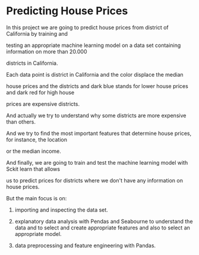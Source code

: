 # Predicting House Prices

In this project we are going to predict house prices from district of California by training and

testing an appropriate machine learning model on a data set containing information on more than 20.000

districts in California.



Each data point is district in California and the color displace the median

house prices and the districts and dark blue stands for lower house prices and dark red for high house

prices are expensive districts.

And actually we try to understand why some districts are more expensive than others.

And we try to find the most important features that determine house prices, for instance, the location

or the median income.

And finally, we are going to train and test the machine learning model with Sckit learn that allows

us to predict prices for districts where we don't have any information on house prices.

But the main focus is on:
1) importing and inspecting the data set.

2) explanatory data analysis with Pendas and Seabourne to understand the data and to select and create appropriate features and also to select an appropriate model.

3) data preprocessing and feature engineering with Pandas.
